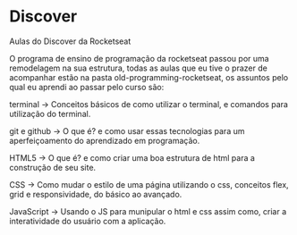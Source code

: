# Discover

Aulas do Discover da Rocketseat

O programa de ensino de programação da rocketseat passou por uma remodelagem na sua estrutura, todas as aulas que eu tive o prazer de acompanhar estão na pasta old-programming-rocketseat, os assuntos pelo qual eu aprendi ao passar pelo curso são:

terminal -> Conceitos básicos de como utilizar o terminal, e comandos para utilização do terminal.

git e github -> O que é? e como usar essas tecnologias para um aperfeiçoamento do aprendizado em programação.

HTML5 -> O que é? e como criar uma boa estrutura de html para a construção de seu site.

CSS -> Como mudar o estilo de uma página utilizando o css, conceitos flex, grid e responsividade, do básico ao avançado.

JavaScript -> Usando o JS para munipular o html e css assim como, criar a interatividade do usuário com a aplicação.

